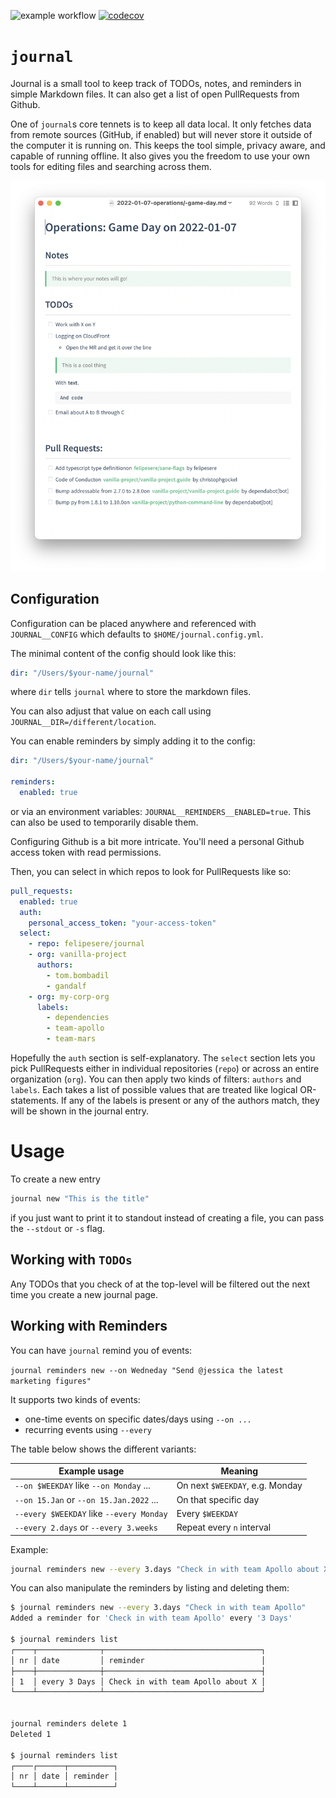 ![example workflow](https://github.com/felipesere/journal/actions/workflows/action.yml/badge.svg)
[![codecov](https://codecov.io/gh/felipesere/journal/branch/main/graph/badge.svg?token=Z6YMTZ77FR)](https://codecov.io/gh/felipesere/journal)

# `journal`

Journal is a small tool to keep track of TODOs, notes, and reminders in simple Markdown files.
It can also get a list of open PullRequests from Github.

One of `journal`s core tennets is to keep all data local. It only fetches data from remote sources (GitHub, if enabled) but will never store it outside of the computer it is running on. This keeps the tool simple, privacy aware, and capable of running offline. It also gives you the freedom to use your own tools for editing files and searching across them.



![Screenshot of a Journal entry open in Typora](assets/journal-overview.png)

## Configuration

Configuration can be placed anywhere and referenced with `JOURNAL__CONFIG` which defaults to `$HOME/journal.config.yml`.

The minimal content of the config should look like this:

```yaml
dir: "/Users/$your-name/journal"
```

where `dir` tells `journal` where to store the markdown files.

You can also adjust that value on each call using `JOURNAL__DIR=/different/location`.

You can enable reminders by simply adding it to the config:

```yaml
dir: "/Users/$your-name/journal"

reminders:
  enabled: true
```

or via an environment variables: `JOURNAL__REMINDERS__ENABLED=true`.
This can also be used to temporarily disable them.

Configuring Github is a bit more intricate.
You'll need a personal Github access token with read permissions.

Then, you can select in which repos to look for PullRequests like so:

```yaml
pull_requests:
  enabled: true
  auth:
    personal_access_token: "your-access-token"
  select:
    - repo: felipesere/journal
    - org: vanilla-project
      authors:
        - tom.bombadil
        - gandalf
    - org: my-corp-org
      labels:
        - dependencies
        - team-apollo
        - team-mars
```

Hopefully the `auth` section is self-explanatory.
The `select` section lets you pick PullRequests either in individual repositories (`repo`)
or across an entire organization (`org`).
You can then apply two kinds of filters: `authors` and `labels`.
Each takes a list of possible values that are treated like logical OR-statements.
If any of the labels is present or any of the authors match, they will be shown in the journal entry.

# Usage

To create a new entry
```sh
journal new "This is the title"
```

if you just want to print it to standout instead of creating a file, you can pass the `--stdout` or `-s` flag.

## Working with `TODOs`

Any TODOs that you check of at the top-level will be filtered out the next time you create a new journal page.

## Working with Reminders

You can have `journal` remind you of events:

`journal reminders new --on Wedneday "Send @jessica the latest marketing figures"`

It supports two kinds of events:

* one-time events on specific dates/days using `--on ...`
* recurring events using `--every`

The table below shows the different variants:

| Example usage                            | Meaning                         |
| ---------------------------------------- | ------------------------------- |
| `--on $WEEKDAY` like `--on Monday` ...   | On next `$WEEKDAY`, e.g. Monday |
| `--on 15.Jan` or  `--on 15.Jan.2022` ... | On that specific day            |
| `--every $WEEKDAY` like `--every Monday` | Every `$WEEKDAY`                |
| `--every 2.days` or `--every 3.weeks`    | Repeat every `n` interval       |

Example:
```sh
journal reminders new --every 3.days "Check in with team Apollo about X"
```

You can also manipulate the reminders by listing and deleting them:

```sh
$ journal reminders new --every 3.days "Check in with team Apollo"
Added a reminder for 'Check in with team Apollo' every '3 Days'

$ journal reminders list
┌────┬──────────────┬───────────────────────────────────┐
│ nr │ date         │ reminder                          │
├────┼──────────────┼───────────────────────────────────┤
│ 1  │ every 3 Days │ Check in with team Apollo about X │
└────┴──────────────┴───────────────────────────────────┘


journal reminders delete 1
Deleted 1

$ journal reminders list
┌────┌──────┬──────────┐
│ nr │ date │ reminder │
└────┴──────┴──────────┘
```

